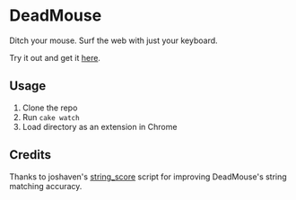 # DeadMouse 

Ditch your mouse. Surf the web with just your keyboard.

Try it out and get it [here](http://chetan51.github.com/deadmouse/).

## Usage

1. Clone the repo
2. Run `cake watch`
3. Load directory as an extension in Chrome

## Credits

Thanks to joshaven's [string_score](https://github.com/joshaven/string_score/) script for improving DeadMouse's string matching accuracy.
